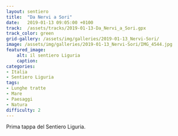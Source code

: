 ```yaml
---
layout: sentiero
title:  "Da Nervi a Sori"
date:   2019-01-13 09:05:00 +0100
track:  /assets/tracks/2019-01-13-Da_Nervi_a_Sori.gpx
track_color: green
grid-gallery: /assets/img/galleries/2019-01-13_Nervi-Sori/
image: /assets/img/galleries/2019-01-13_Nervi-Sori/IMG_4544.jpg
featured_image:
    alt: il sentiero Liguria
    caption: 
categories: 
- Italia 
- Sentiero Liguria
tags:
- Lunghe tratte
- Mare
- Paesaggi
- Natura
difficulty: 2
---
```


Prima tappa del Sentiero Liguria.